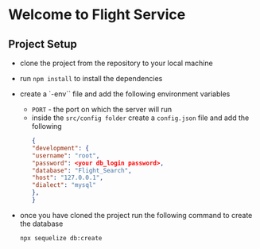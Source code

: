 # Welcome to Flight Service

## Project Setup

- clone the project from the repository to your local machine
- run `npm install` to install the dependencies
- create a `-env`` file and add the following environment variables
  - `PORT` - the port on which the server will run
  - inside the `src/config folder` create a `config.json` file and add the following
    ```json
    {
    "development": {
    "username": "root",
    "password": <your db_login password>,
    "database": "Flight_Search",
    "host": "127.0.0.1",
    "dialect": "mysql"
    },
    }
    ```

- once you have cloned the project run the following command to create the database
  ```bash
  npx sequelize db:create
  ```
